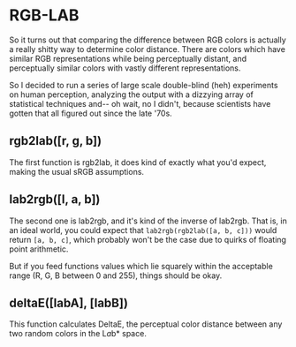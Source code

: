 # RGB-LAB

So it turns out that comparing the difference between RGB colors is actually a really shitty way to determine color distance. There are colors which have similar RGB representations while being perceptually distant, and perceptually similar colors with vastly different representations.

So I decided to run a series of large scale double-blind (heh) experiments on human perception, analyzing the output with a dizzying array of statistical techniques and-- oh wait, no I didn't, because scientists have gotten that all figured out since the late '70s.

## rgb2lab([r, g, b])

The first function is rgb2lab, it does kind of exactly what you'd expect, making the usual sRGB assumptions.

## lab2rgb([l, a, b])

The second one is lab2rgb, and it's kind of the inverse of lab2rgb. That is, in an ideal world, you could expect that `lab2rgb(rgb2lab([a, b, c]))` would return `[a, b, c]`, which probably won't be the case due to quirks of floating point arithmetic. 

But if you feed functions values which lie squarely within the acceptable range (R, G, B between 0 and 255), things should be okay.

## deltaE([labA], [labB])

This function calculates DeltaE, the perceptual color distance between any two random colors in the L*a*b* space.

